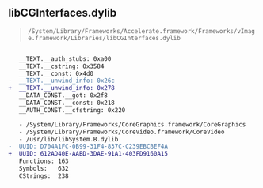 ## libCGInterfaces.dylib

> `/System/Library/Frameworks/Accelerate.framework/Frameworks/vImage.framework/Libraries/libCGInterfaces.dylib`

```diff

   __TEXT.__auth_stubs: 0xa00
   __TEXT.__cstring: 0x3584
   __TEXT.__const: 0x4d0
-  __TEXT.__unwind_info: 0x26c
+  __TEXT.__unwind_info: 0x278
   __DATA_CONST.__got: 0x2f8
   __DATA_CONST.__const: 0x218
   __AUTH_CONST.__cfstring: 0x220

   - /System/Library/Frameworks/CoreGraphics.framework/CoreGraphics
   - /System/Library/Frameworks/CoreVideo.framework/CoreVideo
   - /usr/lib/libSystem.B.dylib
-  UUID: D704A1FC-0B99-31F4-837C-C239EBCBEF4A
+  UUID: 612AD40E-AABD-3DAE-91A1-403FD9160A15
   Functions: 163
   Symbols:   632
   CStrings:  238

```
